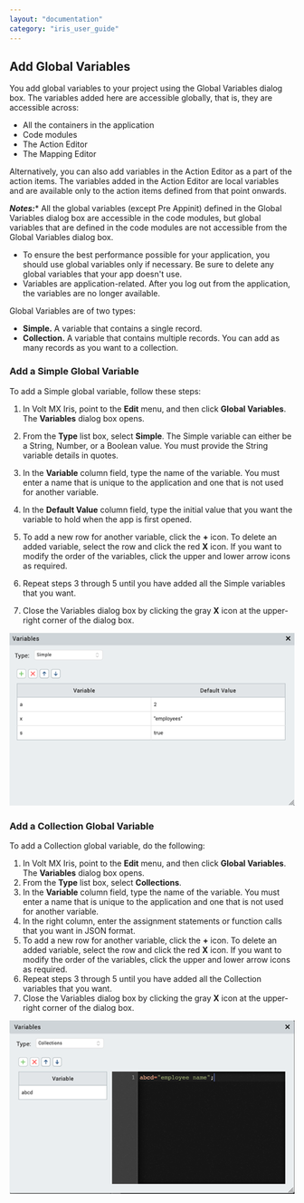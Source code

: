 ```yaml
---
layout: "documentation"
category: "iris_user_guide"
---
```

                         


Add Global Variables
--------------------

You add global variables to your project using the Global Variables dialog box. The variables added here are accessible globally, that is, they are accessible across:

*   All the containers in the application
*   Code modules
*   The Action Editor
*   The Mapping Editor

Alternatively, you can also add variables in the Action Editor as a part of the action items. The variables added in the Action Editor are local variables and are available only to the action items defined from that point onwards.

**_Notes:_***   All the global variables (except Pre Appinit) defined in the Global Variables dialog box are accessible in the code modules, but global variables that are defined in the code modules are not accessible from the Global Variables dialog box.
*   To ensure the best performance possible for your application, you should use global variables only if necessary. Be sure to delete any global variables that your app doesn't use.
*   Variables are application-related. After you log out from the application, the variables are no longer available.

Global Variables are of two types:

*   **Simple.** A variable that contains a single record.
*   **Collection.** A variable that contains multiple records. You can add as many records as you want to a collection.

### Add a Simple Global Variable

To add a Simple global variable, follow these steps:

1.  In Volt MX Iris, point to the **Edit** menu, and then click **Global Variables**. The **Variables** dialog box opens.
2.  From the **Type** list box, select **Simple**. The Simple variable can either be a String, Number, or a Boolean value. You must provide the String variable details in quotes.  
    
3.  In the **Variable** column field, type the name of the variable. You must enter a name that is unique to the application and one that is not used for another variable.
4.  In the **Default Value** column field, type the initial value that you want the variable to hold when the app is first opened.
5.  To add a new row for another variable, click the **+** icon. To delete an added variable, select the row and click the red **X** icon. If you want to modify the order of the variables, click the upper and lower arrow icons as required.
6.  Repeat steps 3 through 5 until you have added all the Simple variables that you want.
7.  Close the Variables dialog box by clicking the gray **X** icon at the upper-right corner of the dialog box.

![](Resources/Images/Simple_Global_Variables_522x394.png)

### Add a Collection Global Variable

To add a Collection global variable, do the following:

1.  In Volt MX Iris, point to the **Edit** menu, and then click **Global Variables**. The **Variables** dialog box opens.
2.  From the **Type** list box, select **Collections**.
3.  In the **Variable** column field, type the name of the variable. You must enter a name that is unique to the application and one that is not used for another variable.
4.  In the right column, enter the assignment statements or function calls that you want in JSON format.
5.  To add a new row for another variable, click the **+** icon. To delete an added variable, select the row and click the red **X** icon. If you want to modify the order of the variables, click the upper and lower arrow icons as required.
6.  Repeat steps 3 through 5 until you have added all the Collection variables that you want.
7.  Close the Variables dialog box by clicking the gray **X** icon at the upper-right corner of the dialog box.

![](Resources/Images/Collections_Global_Variable_454x378.png)
